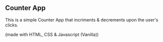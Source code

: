 ## Counter App

This is a simple Counter App that incriments & decrements upon the user's clicks.

(made with HTML, CSS & Javascript (Vanilla))
